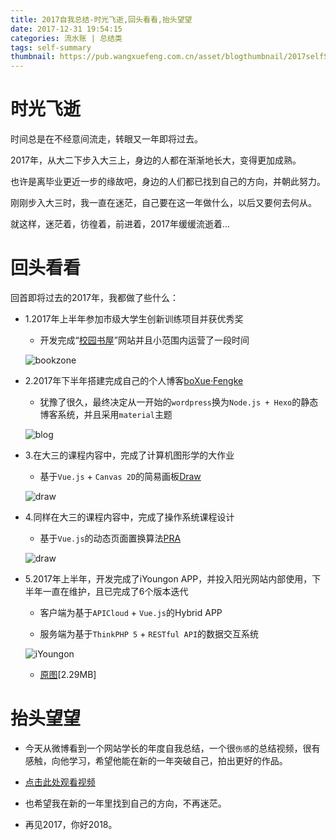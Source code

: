 ```yaml
---
title: 2017自我总结-时光飞逝,回头看看,抬头望望
date: 2017-12-31 19:54:15
categories: 流水账 | 总结类
tags: self-summary
thumbnail: https://pub.wangxuefeng.com.cn/asset/blogthumbnail/2017selfSummary/thumbnail.png
---
```


# 时光飞逝

  时间总是在不经意间流走，转眼又一年即将过去。

  2017年，从大二下步入大三上，身边的人都在渐渐地长大，变得更加成熟。

  也许是离毕业更近一步的缘故吧，身边的人们都已找到自己的方向，并朝此努力。

  刚刚步入大三时，我一直在迷茫，自己要在这一年做什么，以后又要何去何从。

  就这样，迷茫着，彷徨着，前进着，2017年缓缓流逝着...
	
# 回头看看

  回首即将过去的2017年，我都做了些什么：

- 1.2017年上半年参加市级大学生创新训练项目并获优秀奖

	- 开发完成“[校园书屋](http://bookzone.wangxuefeng.com.cn)”网站并且小范围内运营了一段时间

	![bookzone](https://pub.wangxuefeng.com.cn/asset/blogthumbnail/2017selfSummary/bookzone.png)

- 2.2017年下半年搭建完成自己的个人博客[boXue·Fengke](https://blog.wangxuefeng.com.cn)

	- 犹豫了很久，最终决定从一开始的```wordpress```换为```Node.js + Hexo```的静态博客系统，并且采用```material```主题

	![blog](https://pub.wangxuefeng.com.cn/asset/blogthumbnail/2017selfSummary/blog.png)

- 3.在大三的课程内容中，完成了计算机图形学的大作业

	- 基于```Vue.js``` + ```Canvas 2D```的简易画板[Draw](http://draw.wangxuefeng.com.cn)

	![draw](https://pub.wangxuefeng.com.cn/asset/blogthumbnail/2017selfSummary/draw.png)

- 4.同样在大三的课程内容中，完成了操作系统课程设计

	- 基于```Vue.js```的动态页面置换算法[PRA](http://pra.wangxuefeng.com.cn)

	![draw](https://pub.wangxuefeng.com.cn/asset/blogthumbnail/2017selfSummary/pra.png)

- 5.2017年上半年，开发完成了iYoungon APP，并投入阳光网站内部使用，下半年一直在维护，且已完成了6个版本迭代

	- 客户端为基于```APICloud``` + ```Vue.js```的Hybrid APP
	
	- 服务端为基于```ThinkPHP 5```  +  ```RESTful API```的数据交互系统

	![iYoungon](https://pub.wangxuefeng.com.cn/asset/blogthumbnail/2017selfSummary/iYoungon.png)

	- [原图](https://pub.wangxuefeng.com.cn/asset/blogthumbnail/2017selfSummary/iYoungonSrc.jpg)[2.29MB]

# 抬头望望
	
 - 今天从微博看到一个网站学长的年度自我总结，一个很```伤感```的总结视频，很有感触，向他学习，希望他能在新的一年突破自己，拍出更好的作品。

- [点击此处观看视频](http://www.miaopai.com/show/VCAIWccbsP0W7est2wg7~QeMfwQavVXov7YBxA__.htm)

- 也希望我在新的一年里找到自己的方向，不再迷茫。

- 再见2017，你好2018。